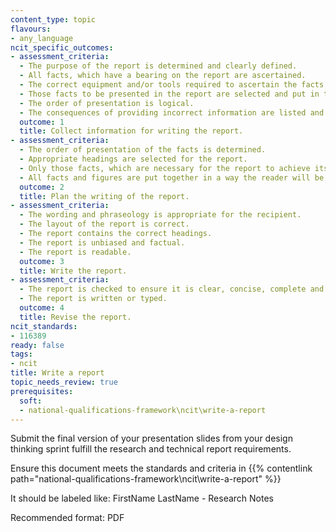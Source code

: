 ```yaml
---
content_type: topic
flavours:
- any_language
ncit_specific_outcomes:
- assessment_criteria:
  - The purpose of the report is determined and clearly defined.  
  - All facts, which have a bearing on the report are ascertained. 
  - The correct equipment and/or tools required to ascertain the facts is selected. 
  - Those facts to be presented in the report are selected and put in the order of presentation. 
  - The order of presentation is logical. 
  - The consequences of providing incorrect information are listed and explained. 
  outcome: 1
  title: Collect information for writing the report. 
- assessment_criteria:
  - The order of presentation of the facts is determined. 
  - Appropriate headings are selected for the report. 
  - Only those facts, which are necessary for the report to achieve its purpose are selected. 
  - All facts and figures are put together in a way the reader will be able to understand. 
  outcome: 2
  title: Plan the writing of the report. 
- assessment_criteria:
  - The wording and phraseology is appropriate for the recipient. 
  - The layout of the report is correct. 
  - The report contains the correct headings. 
  - The report is unbiased and factual. 
  - The report is readable. 
  outcome: 3
  title: Write the report. 
- assessment_criteria:
  - The report is checked to ensure it is clear, concise, complete and correct. 
  - The report is written or typed. 
  outcome: 4
  title: Revise the report. 
ncit_standards:
- 116389
ready: false
tags:
- ncit
title: Write a report
topic_needs_review: true
prerequisites:
  soft:
  - national-qualifications-framework\ncit\write-a-report
---
```


Submit the final version of your presentation slides from your design thinking sprint fulfill the research and technical report requirements.

Ensure this document meets the standards and criteria in {{% contentlink path="national-qualifications-framework\ncit\write-a-report" %}}

It should be labeled like: FirstName LastName - Research Notes

Recommended format: PDF